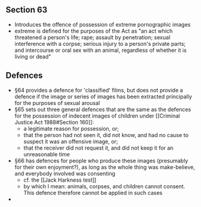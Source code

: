 ## Section 63
- Introduces the offence of possession of extreme pornographic images
- extreme is defined for the purposes of the Act as "an act which threatened a person's life; rape; assault by penetration; sexual interference with a corpse; serious injury to a person's private parts; and intercourse or oral sex with an animal, regardless of whether it is living or dead"

## Defences
- §64 provides a defence for 'classified' films, but does not provide a defence if the image or series of images has been extracted principally for the purposes of sexual arousal
- §65 sets out three general defences that are the same as the defences for the possession of indecent images of children under [[Criminal Justice Act 1988#Section 160]]:
	- a legitimate reason for possession, or;
	- that the person had not seen it, did not know, and had no cause to suspect it was an offensive image, or;
	- that the receiver did not request it, and did not keep it for an unreasonable time
- §66 has defences for people who produce these images (presumably for their own enjoyment?), as long as the whole thing was make-believe, and everybody involved was consenting
	- cf. the [[Jack Harkness test]]
	- by which I mean: animals, corpses, and children cannot consent. This defence therefore cannot be applied in such cases
- 